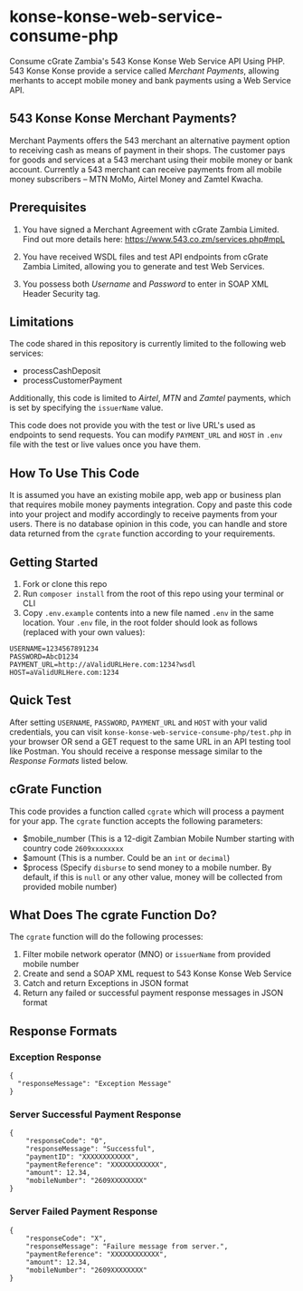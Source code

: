 # konse-konse-web-service-consume-php
Consume cGrate Zambia's 543 Konse Konse Web Service API Using PHP. 543 Konse Konse provide a service called *Merchant Payments*, allowing merhants to accept mobile money and bank payments using a Web Service API.

## 543 Konse Konse Merchant Payments?
Merchant Payments offers the 543 merchant an alternative payment option to receiving cash as means of payment in their shops. The customer pays for goods and services at a 543 merchant using their mobile money or bank account. Currently a 543 merchant can receive payments from all mobile money subscribers – MTN MoMo, Airtel Money and Zamtel Kwacha.

## Prerequisites
1. You have signed a Merchant Agreement with cGrate Zambia Limited. Find out more details here: https://www.543.co.zm/services.php#mpL

2. You have received WSDL files and test API endpoints from cGrate Zambia Limited, allowing you to generate and test Web Services.

3. You possess both *Username* and *Password* to enter in SOAP XML Header Security tag.

## Limitations
The code shared in this repository is currently limited to the following web services:
- processCashDeposit
- processCustomerPayment

Additionally, this code is limited to *Airtel*, *MTN* and *Zamtel* payments, which is set by specifying the `issuerName` value.

This code does not provide you with the test or live URL's used as endpoints to send requests. You can modify `PAYMENT_URL` and `HOST` in `.env` file with the test or live values once you have them.

## How To Use This Code
It is assumed you have an existing mobile app, web app or business plan that requires mobile money payments integration. Copy and paste this code into your project and modify accordingly to receive payments from your users. There is no database opinion in this code, you can handle and store data returned from the `cgrate` function according to your requirements.

## Getting Started
1. Fork or clone this repo
2. Run `composer install` from the root of this repo using your terminal or CLI
3. Copy `.env.example` contents into a new file named `.env` in the same location. Your `.env` file, in the root folder should look as follows (replaced with your own values):

```
USERNAME=1234567891234
PASSWORD=AbcD1234
PAYMENT_URL=http://aValidURLHere.com:1234?wsdl
HOST=aValidURLHere.com:1234
```

## Quick Test

After setting `USERNAME`, `PASSWORD`, `PAYMENT_URL` and `HOST` with your valid credentials, you can visit `konse-konse-web-service-consume-php/test.php` in your browser OR send a GET request to the same URL in an API testing tool like Postman. You should receive a response message similar to the _Response Formats_ listed below.

## cGrate Function
This code provides a function called `cgrate` which will process a payment for your app. The `cgrate` function accepts the following parameters:
- $mobile_number (This is a 12-digit Zambian Mobile Number starting with country code `2609xxxxxxxx`
- $amount (This is a number. Could be an `int` or `decimal`)
- $process (Specify `disburse` to send money to a mobile number. By default, if this is `null` or any other value, money will be collected from provided mobile number)

## What Does The cgrate Function Do?
The `cgrate` function will do the following processes:
1. Filter mobile network operator (MNO) or `issuerName` from provided mobile number
2. Create and send a SOAP XML request to 543 Konse Konse Web Service
3. Catch and return Exceptions in JSON format
4. Return any failed or successful payment response messages in JSON format

## Response Formats
### Exception Response
```
{
  "responseMessage": "Exception Message"
}
```

### Server Successful Payment Response
```
{
    "responseCode": "0",
    "responseMessage": "Successful",
    "paymentID": "XXXXXXXXXXXX",
    "paymentReference": "XXXXXXXXXXXX",
    "amount": 12.34,
    "mobileNumber": "2609XXXXXXXX"
}
```

### Server Failed Payment Response
```
{
    "responseCode": "X",
    "responseMessage": "Failure message from server.",
    "paymentReference": "XXXXXXXXXXXX",
    "amount": 12.34,
    "mobileNumber": "2609XXXXXXXX"
}
```
